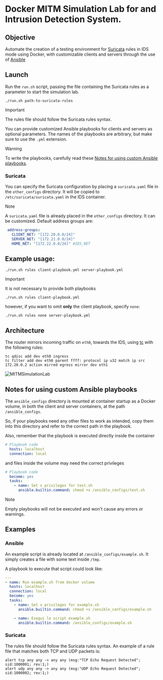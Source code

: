 # Docker MITM Simulation Lab for and Intrusion Detection System. 
## Objective 
Automate the creation of a testing environment for [Suricata](https://suricata.io/) rules in IDS mode using Docker, with customizable clients and servers through the use of [Ansible](https://www.ansible.com/)

## Launch
Run the `run.sh` script, passing the file containing the Suricata rules as a parameter to start the simulation lab.
```
./run.sh path-to-suricata-rules
```

>[!IMPORTANT]
>The rules file should follow the Suricata rules syntax.

You can provide customized Ansible playbooks for clients and servers as optional parameters. 
The names of the playbooks are arbitrary, but make sure to use the `.yml` extension. 
> [!Warning]
> To write the playbooks, carefully read these [Notes for using custom Ansible playbooks](https://github.com/Jekik10/DockerMITMSimulationLab#notes-for-using-custom-ansible-playbooks).

### Suricata

You can specify the Suricata configuration by placing a `suricata.yaml` file in the `other_configs` directory. It will be copied to `/etc/suricata/suricata.yaml` in the IDS container.

>[!NOTE]
>A `suricata.yaml` file is already placed in the `other_configs` directory. It can be customized.
>Default address groups are:
>```yaml
>  address-groups:
>    CLIENT_NET: "[172.20.0.0/24]"
>    SERVER_NET: "[172.21.0.0/24]"
>    HOME_NET: "[172.22.0.0/24]" #IDS_NET
>```

## Example usage:
```
./run.sh rules client-playbook.yml server-playbook.yml
```
> [!IMPORTANT]
>It is not necessary to provide both playbooks
>```
>./run.sh rules client-playbook.yml
>```
>however, if you want to omit **only** the client playbook, specify `none`:
>```
>./run.sh rules none server-playbook.yml
>```

## Architecture
The router mirrors incoming traffic on `eth0`, towards the IDS, using [tc](https://man7.org/linux/man-pages/man8/tc.8.html) with the following rules:
```
tc qdisc add dev eth0 ingress
tc filter add dev eth0 parent ffff: protocol ip u32 match ip src 172.20.0.2 action mirred egress mirror dev eth1
```
![MITMSimulationLab](https://github.com/user-attachments/assets/1a25355c-b1e1-4801-a5b0-1924e6c1b787)


## Notes for using custom Ansible playbooks
The `ansible_configs` directory is mounted at container startup as a Docker volume, in both the client and server containers, at the path `/ansible_configs`.

So, if your playbooks need any other files to work as intended, copy them into this directory and refer to the correct path in the playbook.

Also, remember that the playbook is executed directly inside the container
```yaml
# Playbook code
  hosts: localhost
  connection: local
```
and files inside the volume may need the correct privileges
```yaml
# Playbook code
  become: yes
  tasks:
    - name: Set x privileges for test.sh
      ansible.builtin.command: chmod +x /ansible_configs/test.sh
```
> [!NOTE]
> Empty playbooks will not be executed and won't cause any errors or warnings.

## Examples
### Ansible
An example script is already located at `/ansible_configs/example.sh`. It simply creates a file with some text inside `/tmp`.

A playbook to execute that script could look like:
```yaml
---
- name: Run example.sh from docker volume
  hosts: localhost
  connection: local
  become: yes
  tasks:
    - name: Set x privileges for example.sh
      ansible.builtin.command: chmod +x /ansible_configs/example.sh

    - name: Esegui lo script example.sh
      ansible.builtin.command: /ansible_configs/example.sh


```
### Suricata
The rules file should follow the Suricata rules syntax. An example of a rule file that matches both TCP and UDP packets is:
```
alert tcp any any -> any any (msg:"TCP Echo Request Detected"; sid:1000001; rev:1;)
alert udp any any -> any any (msg:"UDP Echo Request Detected"; sid:1000002; rev:1;)
```
